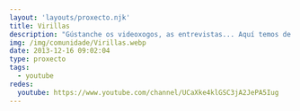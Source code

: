 ```yaml
---
layout: 'layouts/proxecto.njk'
title: Virillas
description: "Gústanche os videoxogos, as entrevistas... Aquí temos de todo para pasalo ben e botar unhas risas. \nApoiemos os contidos en GALEGO!!!"
img: /img/comunidade/Virillas.webp
date: 2013-12-16 09:02:04
type: proxecto
tags:
  - youtube
redes:
  youtube: https://www.youtube.com/channel/UCaXke4klGSC3jA2JePA5Iug
---
```

